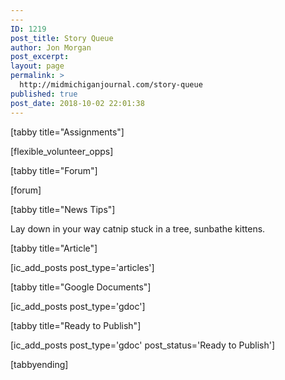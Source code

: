 ```yaml
---
---
ID: 1219
post_title: Story Queue
author: Jon Morgan
post_excerpt:
layout: page
permalink: >
  http://midmichiganjournal.com/story-queue
published: true
post_date: 2018-10-02 22:01:38
---
```

[tabby title="Assignments"]

[flexible_volunteer_opps]

[tabby title="Forum"]

[forum]

[tabby title="News Tips"]

Lay down in your way catnip stuck in a tree, sunbathe kittens.

[tabby title="Article"]

[ic_add_posts post_type='articles']

[tabby title="Google Documents"]

[ic_add_posts post_type='gdoc']

[tabby title="Ready to Publish"]

[ic_add_posts post_type='gdoc' post_status='Ready to Publish']

[tabbyending]